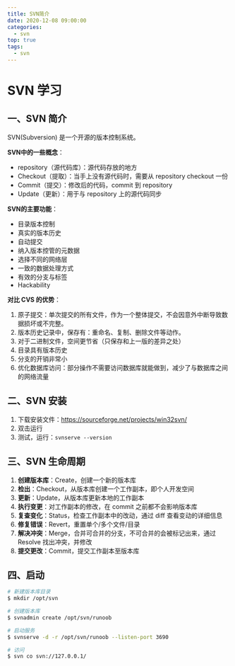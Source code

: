 ```yaml
---
title: SVN简介
date: 2020-12-08 09:00:00
categories:
  - svn
top: true
tags: 
  - svn
---
```

# SVN 学习

## 一、SVN 简介

SVN(Subversion) 是一个开源的版本控制系统。

<!-- More -->

**SVN中的一些概念**：

- repository（源代码库）：源代码存放的地方
- Checkout（提取）：当手上没有源代码时，需要从 repository checkout 一份
- Commit（提交）：修改后的代码，commit 到 repository
- Update（更新）：用于与 repository 上的源代码同步

**SVN的主要功能**：

- 目录版本控制
- 真实的版本历史
- 自动提交
- 纳入版本控管的元数据
- 选择不同的网络层
- 一致的数据处理方式
- 有效的分支与标签
- Hackability

**对比 CVS 的优势**：

1. 原子提交：单次提交的所有文件，作为一个整体提交，不会因意外中断导致数据损坏或不完整。
2. 版本历史记录中，保存有：重命名、复制、删除文件等动作。
3. 对于二进制文件，空间更节省（只保存和上一版的差异之处）
4. 目录具有版本历史
5. 分支的开销非常小
6. 优化数据库访问：部分操作不需要访问数据库就能做到，减少了与数据库之间的网络流量

## 二、SVN 安装

1. 下载安装文件：https://sourceforge.net/projects/win32svn/
2. 双击运行
3. 测试，运行：`svnserve --version`

## 三、SVN 生命周期

1. **创建版本库**：Create，创建一个新的版本库
2. **检出**：Checkout，从版本库创建一个工作副本，即个人开发空间
3. **更新**：Update，从版本库更新本地的工作副本
4. **执行变更**：对工作副本的修改，在 commit 之前都不会影响版本库
5. **复查变化**：Status，检查工作副本中的改动，通过 diff 查看变动的详细信息
6. **修复错误**：Revert，重置单个/多个文件/目录
7. **解决冲突**：Merge，合并可合并的分支，不可合并的会被标记出来，通过 Resolve 找出冲突，并修改
8. **提交更改**：Commit，提交工作副本至版本库

## 四、启动

```sh
# 新建版本库目录
$ mkdir /opt/svn

# 创建版本库
$ svnadmin create /opt/svn/runoob

# 启动服务
$ svnserve -d -r /opt/svn/runoob --listen-port 3690

# 访问
$ svn co svn://127.0.0.1/
```